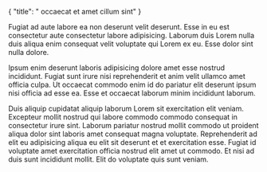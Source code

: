 {
  "title": " occaecat et amet cillum sint"
}

Fugiat ad aute labore ea non deserunt velit deserunt. Esse in eu est consectetur aute consectetur labore adipisicing. Laborum duis Lorem nulla duis aliqua enim consequat velit voluptate qui Lorem ex eu. Esse dolor sint nulla dolore.

Ipsum enim deserunt laboris adipisicing dolore amet esse nostrud incididunt. Fugiat sunt irure nisi reprehenderit et anim velit ullamco amet officia culpa. Ut occaecat commodo enim id do pariatur elit deserunt ipsum nisi officia ad esse ea. Esse et occaecat laborum minim incididunt laborum.

Duis aliquip cupidatat aliquip laborum Lorem sit exercitation elit veniam. Excepteur mollit nostrud qui labore commodo commodo consequat in consectetur irure sint. Laborum pariatur nostrud mollit commodo ut proident aliqua dolor sint laboris amet consequat magna voluptate. Reprehenderit ad elit eu adipisicing aliqua eu elit sit deserunt et et exercitation esse. Fugiat id voluptate amet exercitation officia nostrud elit amet ut commodo. Et nisi ad duis sunt incididunt mollit. Elit do voluptate quis sunt veniam.
